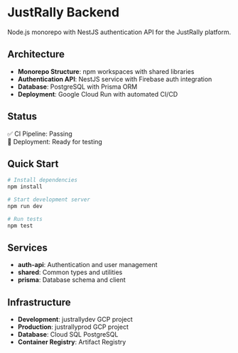 # JustRally Backend

Node.js monorepo with NestJS authentication API for the JustRally platform.

## Architecture

- **Monorepo Structure**: npm workspaces with shared libraries
- **Authentication API**: NestJS service with Firebase auth integration
- **Database**: PostgreSQL with Prisma ORM
- **Deployment**: Google Cloud Run with automated CI/CD

## Status

✅ CI Pipeline: Passing  
🚀 Deployment: Ready for testing

## Quick Start

```bash
# Install dependencies
npm install

# Start development server
npm run dev

# Run tests
npm test
```

## Services

- **auth-api**: Authentication and user management
- **shared**: Common types and utilities  
- **prisma**: Database schema and client

## Infrastructure

- **Development**: justrallydev GCP project
- **Production**: justrallyprod GCP project
- **Database**: Cloud SQL PostgreSQL
- **Container Registry**: Artifact Registry